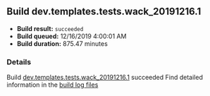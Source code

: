## Build dev.templates.tests.wack_20191216.1
- **Build result:** `succeeded`
- **Build queued:** 12/16/2019 4:00:01 AM
- **Build duration:** 875.47 minutes
### Details
Build [dev.templates.tests.wack_20191216.1](https://winappstudio.visualstudio.com/web/build.aspx?pcguid=a4ef43be-68ce-4195-a619-079b4d9834c2&builduri=vstfs%3a%2f%2f%2fBuild%2fBuild%2f32316) succeeded
Find detailed information in the [build log files]()
